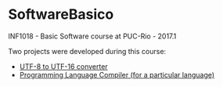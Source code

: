 # SoftwareBasico
INF1018 - Basic Software course at PUC-Rio - 2017.1

Two projects were developed during this course:

- [UTF-8 to UTF-16 converter](https://github.com/gabriel-cantergiani/INF1018/tree/master/Trabalho%201)
- [Programming Language Compiler (for a particular language)](https://github.com/gabriel-cantergiani/INF1018/tree/master/Trabalho%202)
